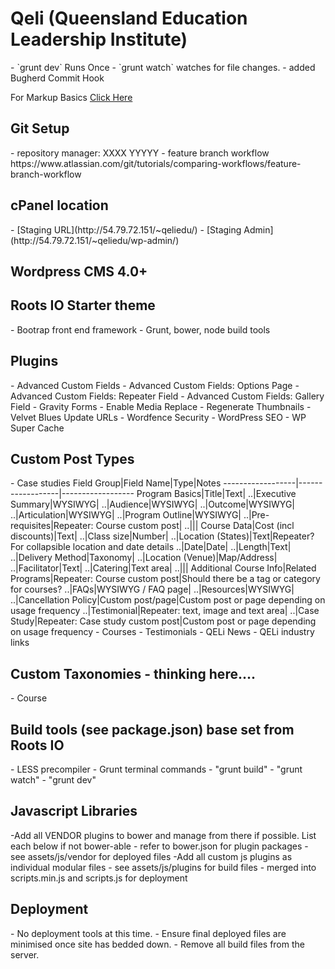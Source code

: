 <h1>Qeli (Queensland Education Leadership Institute)</h1>
- `grunt dev` Runs Once
- `grunt watch` watches for file changes.
- added Bugherd Commit Hook

For Markup Basics [Click Here](https://help.github.com/articles/markdown-basics/)

<h2>Git Setup</h2>
- repository manager: XXXX YYYYY
- feature branch workflow
https://www.atlassian.com/git/tutorials/comparing-workflows/feature-branch-workflow

<h2>cPanel location</h2>
- [Staging URL](http://54.79.72.151/~qeliedu/)
- [Staging Admin](http://54.79.72.151/~qeliedu/wp-admin/)

<h2>Wordpress CMS 4.0+</h2>

<h2>Roots IO Starter theme</h2>
- Bootrap front end framework
- Grunt, bower, node build tools

<h2>Plugins</h2>
- Advanced Custom Fields
- Advanced Custom Fields: Options Page
- Advanced Custom Fields: Repeater Field
- Advanced Custom Fields: Gallery Field
- Gravity Forms
- Enable Media Replace
- Regenerate Thumbnails
- Velvet Blues Update URLs
- Wordfence Security
- WordPress SEO
- WP Super Cache

<h2>Custom Post Types</h2>
- Case studies
Field Group|Field Name|Type|Notes
------------------|------------------|------------------
Program Basics|Title|Text|
..|Executive Summary|WYSIWYG|
..|Audience|WYSIWYG|
..|Outcome|WYSIWYG|
..|Articulation|WYSIWYG|
..|Program Outline|WYSIWYG|
..|Pre-requisites|Repeater: Course custom post|
..|||
Course Data|Cost (incl discounts)|Text|
..|Class size|Number|
..|Location (States)|Text|Repeater? For collapsible location and date details
..|Date|Date|
..|Length|Text|
..|Delivery Method|Taxonomy|
..|Location (Venue)|Map/Address|
..|Facilitator|Text|
..|Catering|Text area|
..|||
Additional Course Info|Related Programs|Repeater: Course custom post|Should there be a tag or category for courses?
..|FAQs|WYSIWYG / FAQ page|
..|Resources|WYSIWYG|
..|Cancellation Policy|Custom post/page|Custom post or page depending on usage frequency
..|Testimonial|Repeater: text, image and text area|
..|Case Study|Repeater: Case study custom post|Custom post or page depending on usage frequency
- Courses
- Testimonials
- QELi News
- QELi industry links

<h2>Custom Taxonomies - thinking here....</h2>
- Course

<h2>Build tools (see package.json) base set from Roots IO</h2>
- LESS precompiler
- Grunt terminal commands
	- "grunt build"
	- "grunt watch"
	- "grunt dev"

<h2>Javascript Libraries</h2>
-Add all VENDOR plugins to bower and manage from there if possible. List each below if not bower-able
	- refer to bower.json for plugin packages
	- see assets/js/vendor for deployed files
-Add all custom js plugins as individual modular files
	- see assets/js/plugins for build files
	- merged into scripts.min.js and scripts.js for deployment

<h2>Deployment</h2>
- No deployment tools at this time.
- Ensure final deployed files are minimised once site has bedded down.
- Remove all build files from the server.